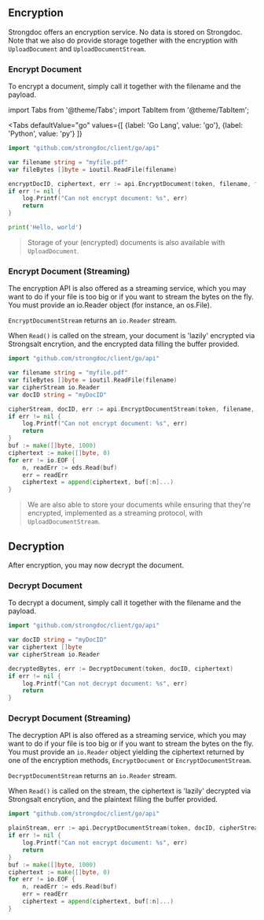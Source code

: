 ## Encryption

Strongdoc offers an encryption service. No data is stored on Strongdoc. Note that we also do provide storage together with the encryption with `UploadDocument` and `UploadDocumentStream`.

### Encrypt Document

To encrypt a document, simply call it together with the filename and the payload.

import Tabs from '@theme/Tabs';
import TabItem from '@theme/TabItem';

<Tabs
  defaultValue="go"
  values={[
      {label: 'Go Lang', value: 'go'},
      {label: 'Python', value: 'py'}
    ]}
>
<TabItem value="go">

```go
import "github.com/strongdoc/client/go/api"

var filename string = "myfile.pdf"
var fileBytes []byte = ioutil.ReadFile(filename)

encryptDocID, ciphertext, err := api.EncryptDocument(token, filename, fileBytes)
if err != nil {
    log.Printf("Can not encrypt document: %s", err)
    return
}
```

</TabItem>
<TabItem value="py">

```py
print('Hello, world')
```

</TabItem>
</Tabs>

> Storage of your (encrypted) documents is also available with `UploadDocument`.

### Encrypt Document (Streaming)

The encryption API is also offered as a streaming service, which you may want to do if your file is too big or if you want to stream the bytes on the fly. You must provide an io.Reader object (for instance, an os.File).

`EncryptDocumentStream` returns an `io.Reader` stream.

When `Read()` is called on the stream, your document is 'lazily' encrypted via Strongsalt encrytion, and the encrypted data filling the buffer provided. 

```go
import "github.com/strongdoc/client/go/api"

var filename string = "myfile.pdf"
var fileBytes []byte = ioutil.ReadFile(filename)
var cipherStream io.Reader
var docID string = "myDocID"

cipherStream, docID, err := api.EncryptDocumentStream(token, filename, fileBytes)
if err != nil {
    log.Printf("Can not encrypt document: %s", err)
    return
}
buf := make([]byte, 1000)
ciphertext := make([]byte, 0)
for err != io.EOF {
    n, readErr := eds.Read(buf)
    err = readErr
    ciphertext = append(ciphertext, buf[:n]...)
}
```

> We are also able to store your documents while ensuring that they're encrypted, implemented as a streaming protocol, with `UploadDocumentStream`.

## Decryption

After encryption, you may now decrypt the document.

### Decrypt Document

To decrypt a document, simply call it together with the filename and the payload.

```go
import "github.com/strongdoc/client/go/api"

var docID string = "myDocID"
var ciphertext []byte
var cipherStream io.Reader

decryptedBytes, err := DecryptDocument(token, docID, ciphertext)
if err != nil {
    log.Printf("Can not decrypt document: %s", err)
    return
}
```

### Decrypt Document (Streaming)

The decryption API is also offered as a streaming service, which you may want to do if your file is too big or if you want to stream the bytes on the fly. You must provide an `io.Reader` object yielding the ciphertext returned by one of the encryption methods, `EncryptDocument` or `EncryptDocumentStream`.

`DecryptDocumentStream` returns an `io.Reader` stream.

When `Read()` is called on the stream, the ciphertext is 'lazily' decrypted via Strongsalt encrytion, and the plaintext filling the buffer provided. 

```go
import "github.com/strongdoc/client/go/api"

plainStream, err := api.DecryptDocumentStream(token, docID, cipherStream)
if err != nil {
    log.Printf("Can not encrypt document: %s", err)
    return
}
buf := make([]byte, 1000)
ciphertext := make([]byte, 0)
for err != io.EOF {
    n, readErr := eds.Read(buf)
    err = readErr
    ciphertext = append(ciphertext, buf[:n]...)
}
```


